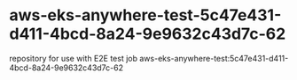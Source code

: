 # aws-eks-anywhere-test-5c47e431-d411-4bcd-8a24-9e9632c43d7c-62
repository for use with E2E test job aws-eks-anywhere-test:5c47e431-d411-4bcd-8a24-9e9632c43d7c-62

